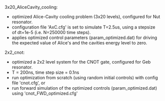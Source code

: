 3x20_AliceCavity_cooling:
  * optimized Alice-Cavity cooling problem (3x20 levels), configured for Nut resonator.
  * configuration file 'AxC.cfg' is set to simulate T=2.5us, using a stepsize of dt=1e-5 (i.e. N=250000 time steps). 
  * applies optimized control parameters (param_optimized.dat) for driving the expected value of Alice's and the cavities energy level to zero.

2x2_cnot:
  * optimized a 2x2 level system for the CNOT gate, configured for Geb resonator.
  * T = 200ns, time step size = 0.1ns
  * run optimization from scratch (using random initial controls) with config file 'cnot.cfg', or 
  * run forward simulation of the optimized controls (param_optimized.dat) using 'cnot_FWD_optimized.cfg'

